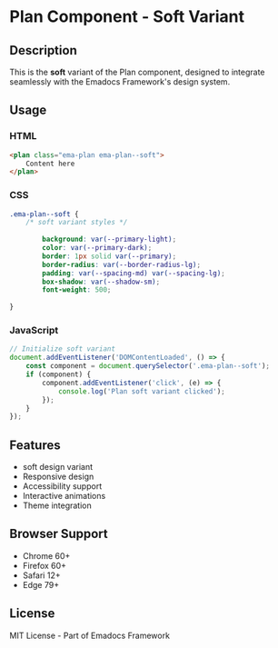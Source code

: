 # Plan Component - Soft Variant

## Description
This is the **soft** variant of the Plan component, designed to integrate seamlessly with the Emadocs Framework's design system.

## Usage

### HTML
```html
<plan class="ema-plan ema-plan--soft">
    Content here
</plan>
```

### CSS
```css
.ema-plan--soft {
    /* soft variant styles */
    
        background: var(--primary-light);
        color: var(--primary-dark);
        border: 1px solid var(--primary);
        border-radius: var(--border-radius-lg);
        padding: var(--spacing-md) var(--spacing-lg);
        box-shadow: var(--shadow-sm);
        font-weight: 500;
    
}
```

### JavaScript
```javascript
// Initialize soft variant
document.addEventListener('DOMContentLoaded', () => {
    const component = document.querySelector('.ema-plan--soft');
    if (component) {
        component.addEventListener('click', (e) => {
            console.log('Plan soft variant clicked');
        });
    }
});
```

## Features
- soft design variant
- Responsive design
- Accessibility support
- Interactive animations
- Theme integration

## Browser Support
- Chrome 60+
- Firefox 60+
- Safari 12+
- Edge 79+

## License
MIT License - Part of Emadocs Framework
